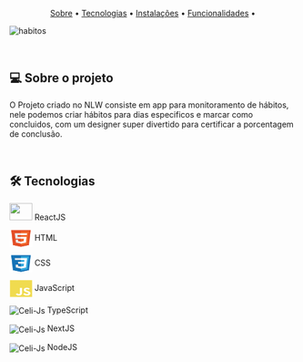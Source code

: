 <p align="center">
 <a href="#-sobre-o-projeto">Sobre</a> •
 <a href="#-tecnologias">Tecnologias</a> •
 <a href="#-instalação">Instalações</a> •
 <a href="#-funcionalidades">Funcionalidades</a> •
</p>

![habitos](https://user-images.githubusercontent.com/87941765/214681625-25a90d58-f2cf-4d79-8a65-072f7cc3c455.jpg)

&nbsp;
<a id="-sobre-o-projeto"></a>

## 💻 Sobre o projeto

 O Projeto criado no NLW  consiste em app para monitoramento de hábitos, nele podemos criar hábitos para dias especificos e marcar como concluidos, com um designer super divertido para certificar a porcentagem de conclusão.
 
 &nbsp;
<a id="-tecnologias"></a>

 ## 🛠 Tecnologias

 <img src="https://upload.wikimedia.org/wikipedia/commons/thumb/a/a7/React-icon.svg/1200px-React-icon.svg.png" width="40" height="30" /> ReactJS
 
  <img align="center" alt="Celi-HTML" height="30" width="40" src="https://raw.githubusercontent.com/devicons/devicon/master/icons/html5/html5-original.svg"> HTML

 <img align="center" alt="Celi-CSS" height="30" width="40" src="https://raw.githubusercontent.com/devicons/devicon/master/icons/css3/css3-original.svg"> CSS

 <img align="center" alt="Celi-Js" height="30" width="40" src="https://raw.githubusercontent.com/devicons/devicon/master/icons/javascript/javascript-plain.svg"> JavaScript
 
<img align="center" alt="Celi-Js" height="30" width="40" src="https://cdn.jsdelivr.net/gh/devicons/devicon/icons/typescript/typescript-original.svg" > TypeScript
 

 <img align="center" alt="Celi-Js" height="30" width="40" src="https://cdn.jsdelivr.net/gh/devicons/devicon/icons/nextjs/nextjs-line.svg" > NextJS
       
 <img  align="center" alt="Celi-Js" height="30" width="40" src="https://cdn.jsdelivr.net/gh/devicons/devicon/icons/nodejs/nodejs-plain-wordmark.svg" /> NodeJS
          
          
